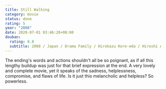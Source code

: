 ```yaml
---
title: Still Walking
category: movie
status: done
rating: 5
year: "2008"
date: 2020-07-01 03:46:20+08:00
douban:
  rating: 8.8
  subtitle: 2008 / Japan / Drama Family / Hirokazu Kore-eda / Hiroshi Abe Yui Natsukawa
---
```


The ending's words and actions shouldn't all be so poignant, as if all this lengthy buildup was just for that brief expression at the end. A very lovely and complete movie, yet it speaks of the sadness, helplessness, compromise, and flaws of life. Is it just this melancholic and helpless? So powerless.
